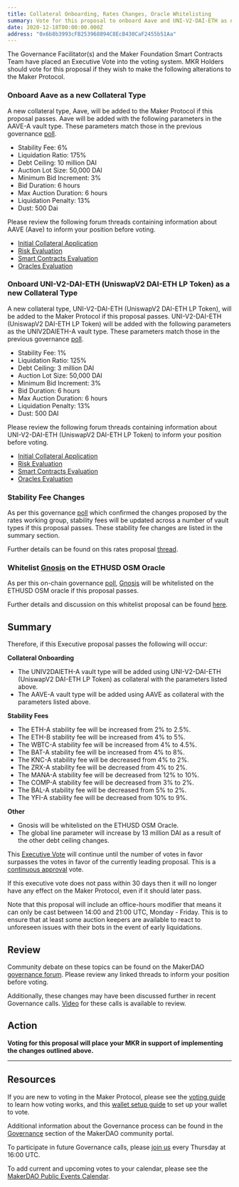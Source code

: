```yaml
---
title: Collateral Onboarding, Rates Changes, Oracle Whitelisting
summary: Vote for this proposal to onboard Aave and UNI-V2-DAI-ETH as new collateral types, stability fee changes, and whitelisting Gnosis on the ETHUSD OSM Oracle
date: 2020-12-18T00:00:00.000Z
address: "0x6b8b3993cFB253968894C8EcB430CaF2455b51Aa"
---
```

The Governance Facilitator(s) and the Maker Foundation Smart Contracts Team have placed an Executive Vote into the voting system. MKR Holders should vote for this proposal if they wish to make the following alterations to the Maker Protocol.

### Onboard Aave as a new Collateral Type

A new collateral type, Aave, will be added to the Maker Protocol if this proposal passes. Aave will be added with the following parameters in the AAVE-A vault type. These parameters match those in the previous governance [poll](https://vote.makerdao.com/polling/QmUU8WW9?network=mainnet#poll-detail).

* Stability Fee: 6%
* Liquidation Ratio: 175%
* Debt Ceiling: 10 million DAI
* Auction Lot Size: 50,000 DAI
* Minimum Bid Increment: 3%
* Bid Duration: 6 hours
* Max Auction Duration: 6 hours
* Liquidation Penalty: 13%
* Dust: 500 Dai

Please review the following forum threads containing information about AAVE (Aave) to inform your position before voting.
* [Initial Collateral Application](https://forum.makerdao.com/t/lend-mip6-collateral-onboarding-aave/2529)
* [Risk Evaluation](https://forum.makerdao.com/t/aave-collateral-onboarding-risk-evaluation/5362)
* [Smart Contracts Evaluation](https://forum.makerdao.com/t/aave-erc20-token-smart-contract-domain-community-assessment/5490)
* [Oracles Evaluation](https://forum.makerdao.com/t/aave-collateral-onboarding-oracle-assessment-mip10c3-sp14/5374)

### Onboard UNI-V2-DAI-ETH (UniswapV2 DAI-ETH LP Token) as a new Collateral Type

A new collateral type, UNI-V2-DAI-ETH (UniswapV2 DAI-ETH LP Token), will be added to the Maker Protocol if this proposal passes. UNI-V2-DAI-ETH (UniswapV2 DAI-ETH LP Token) will be added with the following parameters as the UNIV2DAIETH-A vault type. These parameters match those in the previous governance [poll](https://vote.makerdao.com/polling/Qmd7rfpY?network=mainnet).

* Stability Fee: 1%
* Liquidation Ratio: 125%
* Debt Ceiling: 3 million DAI
* Auction Lot Size: 50,000 DAI
* Minimum Bid Increment: 3%
* Bid Duration: 6 hours
* Max Auction Duration: 6 hours
* Liquidation Penalty: 13%
* Dust: 500 DAI

Please review the following forum threads containing information about UNI-V2-DAI-ETH (UniswapV2 DAI-ETH LP Token) to inform your position before voting.
* [Initial Collateral Application](https://forum.makerdao.com/t/uni-v2-dai-eth-uniswap-v2-dai-eth-liquidity-token-collateral-application/3480)
* [Risk Evaluation](https://forum.makerdao.com/t/uni-v2-dai-eth-collateral-onboarding-risk-evaluation/5336)
* [Smart Contracts Evaluation](https://forum.makerdao.com/t/uni-v2-dai-eth-erc20-token-smart-contract-technical-assessment/5013)
* [Oracles Evaluation](https://forum.makerdao.com/t/uni-v2-dai-eth-collateral-onboarding-oracle-assessment-mip10c3-sp18/5499)

### Stability Fee Changes

As per this governance [poll](https://vote.makerdao.com/polling/QmTTjqGb?network=mainnet#poll-detail) which confirmed the changes proposed by the rates working group, stability fees will be updated across a number of vault types if this proposal passes. These stability fee changes are listed in the summary section.

Further details can be found on this rates proposal [thread](https://forum.makerdao.com/t/rates-changes-proposal-7-dec-2020/5533).

### Whitelist [Gnosis](https://gnosis.io/) on the ETHUSD OSM Oracle

As per this on-chain governance [poll](https://vote.makerdao.com/polling/QmUqW1pf?network=mainnet#poll-detail), [Gnosis](https://gnosis.io/) will be whitelisted on the ETHUSD OSM oracle if this proposal passes.

Further details and discussion on this whitelist proposal can be found [here](https://forum.makerdao.com/t/mip10c9-sp15-whitelist-gnosis-maker-adapter-contract-on-eth-usd-oracle/5359).

## Summary

Therefore, if this Executive proposal passes the following will occur:

**Collateral Onboarding**
* The UNIV2DAIETH-A vault type will be added using UNI-V2-DAI-ETH (UniswapV2 DAI-ETH LP Token) as collateral with the parameters listed above.
* The AAVE-A vault type will be added using AAVE as collateral with the parameters listed above.

**Stability Fees**
* The ETH-A stability fee will be increased from 2% to 2.5%.
* The ETH-B stability fee will be increased from 4% to 5%.
* The WBTC-A stability fee will be increased from 4% to 4.5%.
* The BAT-A stability fee will be increased from 4% to 8%.
* The KNC-A stability fee will be decreased from 4% to 2%.
* The ZRX-A stability fee will be decreased from 4% to 2%.
* The MANA-A stability fee will be decreased from 12% to 10%.
* The COMP-A stability fee will be decreased from 3% to 2%.
* The BAL-A stability fee will be decreased from 5% to 2%.
* The YFI-A stability fee will be decreased from 10% to 9%.

**Other**
* Gnosis will be whitelisted on the ETHUSD OSM Oracle.
* The global line parameter will increase by 13 million DAI as a result of the other debt ceiling changes.

This [Executive Vote](https://community-development.makerdao.com/en/learn/governance/on-chain-gov) will continue until the number of votes in favor surpasses the votes in favor of the currently leading proposal. This is a [continuous approval](https://community-development.makerdao.com/en/learn/governance/how-voting-works) vote. 

If this executive vote does not pass within 30 days then it will no longer have any effect on the Maker Protocol, even if it should later pass. 

Note that this proposal will include an office-hours modifier that means it can only be cast between 14:00 and 21:00 UTC, Monday - Friday. This is to ensure that at least some auction keepers are available to react to unforeseen issues with their bots in the event of early liquidations.


## Review

Community debate on these topics can be found on the MakerDAO [governance forum](https://forum.makerdao.com/). Please review any linked threads to inform your position before voting.

Additionally, these changes may have been discussed further in recent Governance calls. [Video](https://www.youtube.com/playlist?list=PLLzkWCj8ywWNq5-90-Id6VPSsrk4OWVan) for these calls is available to review.

## Action

**Voting for this proposal will place your MKR in support of implementing the changes outlined above.**

---

## Resources

If you are new to voting in the Maker Protocol, please see the [voting guide](https://community-development.makerdao.com/en/learn/governance/how-voting-works/) to learn how voting works, and this [wallet setup guide](https://community-development.makerdao.com/en/learn/governance/voting-setup/) to set up your wallet to vote.

Additional information about the Governance process can be found in the [Governance](https://community-development.makerdao.com/en/learn/governance) section of the MakerDAO community portal.

To participate in future Governance calls, please [join us](https://github.com/makerdao/community/tree/master/governance/governance-and-risk-meetings) every Thursday at 16:00 UTC.

To add current and upcoming votes to your calendar, please see the [MakerDAO Public Events Calendar](https://calendar.google.com/calendar/embed?src=makerdao.com_3efhm2ghipksegl009ktniomdk%40group.calendar.google.com&amp;ctz=UTC&amp;mode=week&amp;showCalendars=0&amp;showPrint=0).